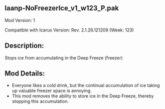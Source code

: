 laanp-NoFreezerIce_v1_w123_P.pak
----------------------------------------------------------------------
Mod Version: 1

Compatible with Icarus Version: Rev. 2.1.26.121209 (Week: 123)

## Description:
Stops ice from accumulating in the Deep Freeze (freezer)

## Mod Details:
- Everyone likes a cold drink, but the continual accumulation of ice taking up valuable freezer space is annoying.
- This mod removes the ability to store ice in the Deep Freeze, thereby stopping this accumulation.
























































































